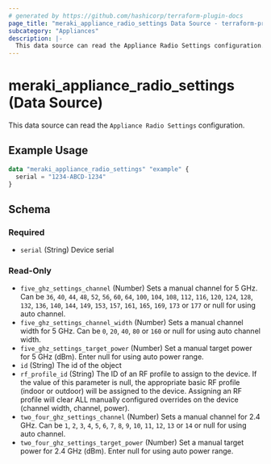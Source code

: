 ```yaml
---
# generated by https://github.com/hashicorp/terraform-plugin-docs
page_title: "meraki_appliance_radio_settings Data Source - terraform-provider-meraki"
subcategory: "Appliances"
description: |-
  This data source can read the Appliance Radio Settings configuration.
---
```


# meraki_appliance_radio_settings (Data Source)

This data source can read the `Appliance Radio Settings` configuration.

## Example Usage

```terraform
data "meraki_appliance_radio_settings" "example" {
  serial = "1234-ABCD-1234"
}
```

<!-- schema generated by tfplugindocs -->
## Schema

### Required

- `serial` (String) Device serial

### Read-Only

- `five_ghz_settings_channel` (Number) Sets a manual channel for 5 GHz. Can be `36`, `40`, `44`, `48`, `52`, `56`, `60`, `64`, `100`, `104`, `108`, `112`, `116`, `120`, `124`, `128`, `132`, `136`, `140`, `144`, `149`, `153`, `157`, `161`, `165`, `169`, `173` or `177` or null for using auto channel.
- `five_ghz_settings_channel_width` (Number) Sets a manual channel width for 5 GHz. Can be `0`, `20`, `40`, `80` or `160` or null for using auto channel width.
- `five_ghz_settings_target_power` (Number) Set a manual target power for 5 GHz (dBm). Enter null for using auto power range.
- `id` (String) The id of the object
- `rf_profile_id` (String) The ID of an RF profile to assign to the device. If the value of this parameter is null, the appropriate basic RF profile (indoor or outdoor) will be assigned to the device. Assigning an RF profile will clear ALL manually configured overrides on the device (channel width, channel, power).
- `two_four_ghz_settings_channel` (Number) Sets a manual channel for 2.4 GHz. Can be `1`, `2`, `3`, `4`, `5`, `6`, `7`, `8`, `9`, `10`, `11`, `12`, `13` or `14` or null for using auto channel.
- `two_four_ghz_settings_target_power` (Number) Set a manual target power for 2.4 GHz (dBm). Enter null for using auto power range.
